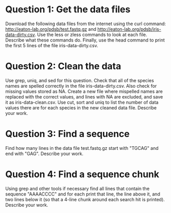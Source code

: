 # Question 1: Get the data files
Download the following data files from the internet using the curl command: http://eaton-lab.org/pdsb/test.fastq.gz and http://eaton-lab.org/pdsb/iris-data-dirty.csv. Use the less or zless commands to look at each file. Describe what these commands do. Finally, use the head command to print the first 5 lines of the file iris-data-dirty.csv.

# Question 2: Clean the data
Use grep, uniq, and sed for this question. Check that all of the species names are spelled correctly in the file iris-data-dirty.csv. Also check for missing values stored as NA. Create a new file where mispelled names are replaced with the correct values, and lines with NA are excluded, and save it as iris-data-clean.csv. Use cut, sort and uniq to list the number of data values there are for each species in the new cleaned data file. Describe your work.

# Question 3: Find a sequence
Find how many lines in the data file test.fastq.gz start with "TGCAG" and end with "GAG". Describe your work.

# Question 4: Find a sequence chunk
Using grep and other tools if necessary find all lines that contain the sequence "AAAACCCC" and for each print that line, the line above it, and two lines below it (so that a 4-line chunk around each search hit is printed). Describe your work.
